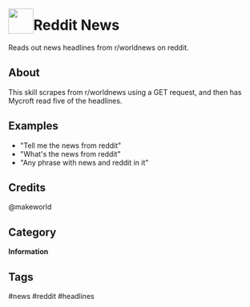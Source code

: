 # <img src='https://static.getjar.com/icon-50x50/ff/898732_thm.jpg' card_color='#40DBB0' width='50' height='50' style='vertical-align:bottom'/>Reddit News
Reads out news headlines from r/worldnews on reddit.

## About 
This skill scrapes from r/worldnews using a GET request, and then has Mycroft read five of the headlines.

## Examples 
* "Tell me the news from reddit"
* "What's the news from reddit"
* "Any phrase with news and reddit in it"

## Credits 
@makeworld



## Category
**Information**

## Tags
#news
#reddit
#headlines
